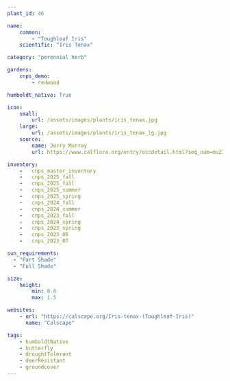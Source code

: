 ```yaml
---
plant_id: 46

name: 
    common: 
        - "Toughleaf Iris" 
    scientific: "Iris Tenax"  

category: "perennial herb"

gardens: 
    cnps_demo:
        - redwood

humboldt_native: True

icon: 
    small: 
        url: /assets/images/plants/iris_tenax.jpg 
    large: 
        url: /assets/images/plants/iris_tenax_lg.jpg 
    source: 
        name: Jerry Murray 
        url: https://www.calflora.org/entry/occdetail.html?seq_num=mu23052

inventory: 
    -   cnps_master_inventory
    -   cnps_2025_fall
    -   cnps_2025_fall
    -   cnps_2025_summer
    -   cnps_2025_spring
    -   cnps_2024_fall
    -   cnps_2024_summer
    -   cnps_2023_fall
    -   cnps_2024_spring
    -   cnps_2023_spring
    -   cnps_2023_05 
    -   cnps_2023_07 

sun_requirements:
  - "Part Shade"
  - "Full Shade"

size:
    height: 
        min: 0.8
        max: 1.5

websites: 
    - url: "https://calscape.org/Iris-tenax-(Toughleaf-Iris)"
      name: "Calscape"

tags:
    - humboldtNative
    - butterfly
    - droughtTolerant
    - deerResistant
    - groundcover
---
```

